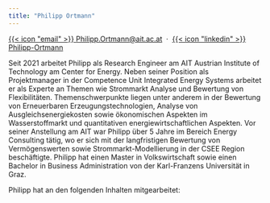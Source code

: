```yaml
---
title: "Philipp Ortmann"
---
```


[{{< icon "email" >}} Philipp.Ortmann@ait.ac.at](mailto:Philipp.Ortmann@ait.ac.at)&nbsp;&nbsp;&middot;&nbsp;
[{{< icon "linkedin" >}} Philipp-Ortmann](https://www.linkedin.com/in/philipportmann/)  

Seit 2021 arbeitet Philipp als Research Engineer am AIT Austrian Institute of Technology am Center for Energy. Neben seiner Position als Projektmanager in der Competence Unit Integrated Energy Systems arbeitet er als Experte an Themen wie Strommarkt Analyse und Bewertung von Flexibilitäten. Themenschwerpunkte liegen unter anderem in der Bewertung von Erneuerbaren Erzeugungstechnologien, Analyse von Ausgleichsenergiekosten sowie ökonomischen Aspekten im Wasserstoffmarkt und quantitativen energiewirtschaftlichen Aspekten. 
Vor seiner Anstellung am AIT war Philipp über 5 Jahre im Bereich Energy Consulting tätig, wo er sich mit der langfristigen Bewertung von Vermögenswerten sowie Strommarkt-Modellierung in der CSEE Region beschäftigte. Philipp hat einen Master in Volkswirtschaft sowie einen Bachelor in Business Administration von der Karl-Franzens Universität in Graz.

Philipp hat an den folgenden Inhalten mitgearbeitet: